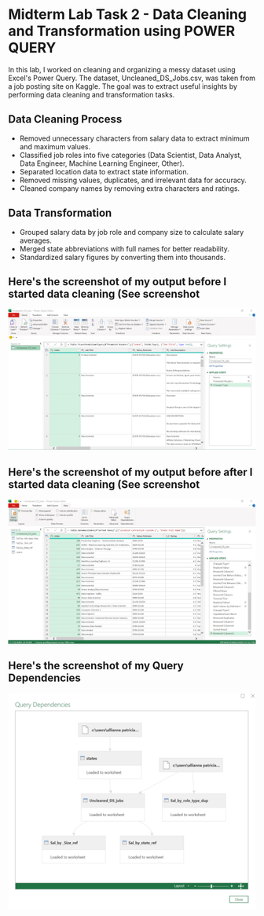 # Midterm Lab Task 2 - Data Cleaning and Transformation using POWER QUERY
In this lab, I worked on cleaning and organizing a messy dataset using Excel's Power Query. The dataset, Uncleaned_DS_Jobs.csv, was taken from a job posting site on Kaggle. The goal was to extract useful insights by performing data cleaning and transformation tasks.
## Data Cleaning Process
- Removed unnecessary characters from salary data to extract minimum and maximum values.
- Classified job roles into five categories (Data Scientist, Data Analyst, Data Engineer, Machine Learning Engineer, Other).
- Separated location data to extract state information.
- Removed missing values, duplicates, and irrelevant data for accuracy.
- Cleaned company names by removing extra characters and ratings.
## Data Transformation
- Grouped salary data by job role and company size to calculate salary averages.
- Merged state abbreviations with full names for better readability.
- Standardized salary figures by converting them into thousands.
## Here's the screenshot of my output before I started data cleaning (See screenshot
![Sample Output](images/lab2before.png)
## Here's the screenshot of my output before after I started data cleaning (See screenshot
![Sample Output](images/lab2after.png)
## Here's the screenshot of my Query Dependencies
![Sample Output](images/querydependencies.png)

